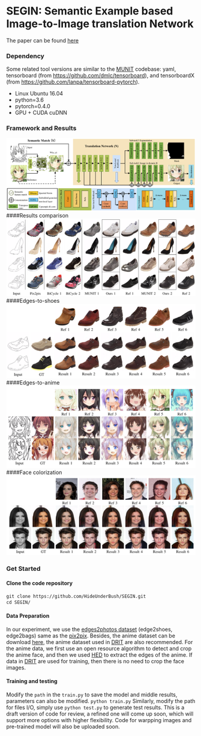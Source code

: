 # SEGIN: Semantic Example based Image-to-Image translation Network
The paper can be found [here](https://arxiv.org/abs/1909.13028)
### Dependency
Some related tool versions are similar to the [MUNIT](https://github.com/NVlabs/MUNIT/blob/master/USAGE.md) codebase: yaml, tensorboard (from https://github.com/dmlc/tensorboard), and tensorboardX (from https://github.com/lanpa/tensorboard-pytorch).
* Linux Ubuntu 16.04
* python=3.6
* pytorch=0.4.0  
* GPU + CUDA cuDNN
### Framework and Results
![network](/results/network.png)
####Results comparison
![edges2shoesc](./results/edge2shoesc.png)
####Edges-to-shoes
![edge2shoes](./results/edge2shoes.png)
####Edges-to-anime
![edge2anime](./results/edge2anime.png)
####Face colorization
![color](./results/color.png)
### Get Started
#### Clone the code repository
```
git clone https://github.com/HideUnderBush/SEGIN.git
cd SEGIN/
```

#### Data Preparation
In our experiment, we use the [edges2photos dataset](https://github.com/junyanz/pytorch-CycleGAN-and-pix2pix/blob/master/docs/datasets.md#pix2pix-datasets) (edge2shoes, edge2bags) same as the [pix2pix](https://github.com/junyanz/pytorch-CycleGAN-and-pix2pix). Besides, the anime dataset can be download [here](https://www.kaggle.com/azathoth42/myanimelist), the anime dataset used in [DRIT](https://www.google.com/url?sa=t&rct=j&q=&esrc=s&source=web&cd=1&cad=rja&uact=8&ved=2ahUKEwiG5c_up6jlAhXNP3AKHZ_TA6AQFjAAegQIBRAB&url=https%3A%2F%2Fgithub.com%2FHsinYingLee%2FDRIT&usg=AOvVaw0gtq2Y4xBpU9iApHSOd4FX) are also recommended. For the anime data, we first use an open resource algorithm to detect and crop the anime face, and then we used [HED](https://github.com/s9xie/hed) to extract the edges of the anime. If data in [DRIT](https://www.google.com/url?sa=t&rct=j&q=&esrc=s&source=web&cd=1&cad=rja&uact=8&ved=2ahUKEwiG5c_up6jlAhXNP3AKHZ_TA6AQFjAAegQIBRAB&url=https%3A%2F%2Fgithub.com%2FHsinYingLee%2FDRIT&usg=AOvVaw0gtq2Y4xBpU9iApHSOd4FX) are used for training, then there is no need to crop the face images.

#### Training and testing
Modify the ``path`` in the ``train.py`` to save the model and middle results, parameters can also be modified.
``python train.py``
Similarly, modify the path for files I/O, simply use ``python test.py`` to generate test results.
This is a draft version of code for review, a refined one will come up soon, which will support more options with higher flexibility. Code for warpping images and pre-trained model will also be uploaded soon.
